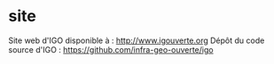 # site
Site web d'IGO disponible à : http://www.igouverte.org
Dépôt du code source d'IGO : https://github.com/infra-geo-ouverte/igo 
